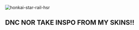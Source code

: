 ![honkai-star-rail-hsr](https://github.com/user-attachments/assets/f563c932-c35e-4de6-b9b4-81639b145255)
## DNC NOR TAKE INSPO FROM MY SKINS!!

